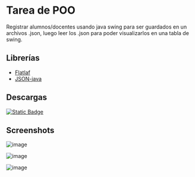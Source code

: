 
# Tarea de POO

Registrar alumnos/docentes usando java swing para ser guardados en un archivos .json, luego leer los .json para poder visualizarlos en una tabla de swing.

## Librerías
- [Flatlaf](https://github.com/JFormDesigner/FlatLaf)
- [JSON-java](https://github.com/stleary/JSON-java)

## Descargas

[![Static Badge](https://img.shields.io/badge/.jar-1.0.0-green)](https://github.com/PaoloESAN/tareaPOO/releases/download/v1.0.0/TareaDePOO.jar)

## Screenshots

![image](https://github.com/user-attachments/assets/83d1d5f0-f5c9-41b5-a421-c902633b24bd)

![image](https://github.com/user-attachments/assets/b9038db3-eff5-46d7-b4de-2c41fb7c67b1)

![image](https://github.com/user-attachments/assets/6f5d662c-7bed-4173-92c1-733945775e04)

